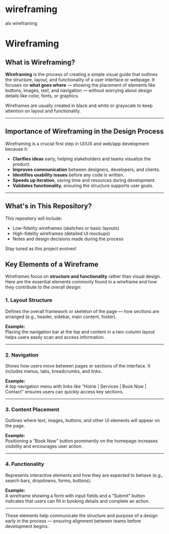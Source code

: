 # wireframing
alx wireframing
# Wireframing

## What is Wireframing?

**Wireframing** is the process of creating a simple visual guide that outlines the structure, layout, and functionality of a user interface or webpage. It focuses on **what goes where** — showing the placement of elements like buttons, images, text, and navigation — without worrying about design details like color, fonts, or graphics.

Wireframes are usually created in black and white or grayscale to keep attention on layout and functionality.

---

##  Importance of Wireframing in the Design Process

Wireframing is a crucial first step in UI/UX and web/app development because it:

- **Clarifies ideas** early, helping stakeholders and teams visualize the product.
- **Improves communication** between designers, developers, and clients.
- **Identifies usability issues** before any code is written.
- **Speeds up iteration**, saving time and resources during development.
- **Validates functionality**, ensuring the structure supports user goals.

---

## What's in This Repository?

This repository will include:

- Low-fidelity wireframes (sketches or basic layouts)
- High-fidelity wireframes (detailed UI mockups)
- Notes and design decisions made during the process

Stay tuned as this project evolves!



## Key Elements of a Wireframe

Wireframes focus on **structure and functionality** rather than visual design. Here are the essential elements commonly found in a wireframe and how they contribute to the overall design:

### 1.  Layout Structure

Defines the overall framework or skeleton of the page — how sections are arranged (e.g., header, sidebar, main content, footer).

**Example:**  
Placing the navigation bar at the top and content in a two-column layout helps users easily scan and access information.

---

### 2. Navigation

Shows how users move between pages or sections of the interface. It includes menus, tabs, breadcrumbs, and links.

**Example:**  
A top navigation menu with links like "Home | Services | Book Now | Contact" ensures users can quickly access key sections.

---

### 3. Content Placement

Outlines where text, images, buttons, and other UI elements will appear on the page.

**Example:**  
Positioning a “Book Now” button prominently on the homepage increases visibility and encourages user action.

---

### 4. Functionality

Represents interactive elements and how they are expected to behave (e.g., search bars, dropdowns, forms, buttons).

**Example:**  
A wireframe showing a form with input fields and a “Submit” button indicates that users can fill in booking details and complete an action.

---

These elements help communicate the structure and purpose of a design early in the process — ensuring alignment between teams before development begins.
